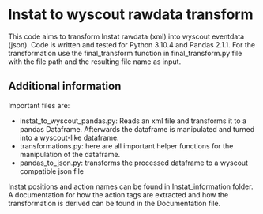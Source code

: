 # Instat to wyscout rawdata transform

This code aims to transform Instat rawdata (xml) into wyscout eventdata (json). Code is written and tested for Python 3.10.4 and Pandas 2.1.1. For the transformation use the final_transform function in final_transform.py file with the file path and the resulting file name as input. 

## Additional information

Important files are:
- instat_to_wyscout_pandas.py: Reads an xml file and transforms it to a pandas Dataframe. Afterwards the dataframe is manipulated and turned into a wyscout-like dataframe.
- transformations.py: here are all important helper functions for the manipulation of the dataframe.
- pandas_to_json.py: transforms the processed dataframe to a wyscout compatible json file

Instat positions and action names can be found in Instat_information folder. 
A documentation for how the action tags are extracted and how the transformation is derived can be found in the Documentation file.
